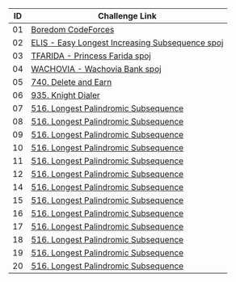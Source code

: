 | ID | Challenge Link |
|--|------------------|
|01|[Boredom CodeForces](https://codeforces.com/contest/455/problem/A)|
|02|[ELIS - Easy Longest Increasing Subsequence spoj](https://www.spoj.com/problems/ELIS/)|
|03|[TFARIDA - Princess Farida spoj](https://www.spoj.com/problems/FARIDA/en/)|
|04|[WACHOVIA - Wachovia Bank spoj](https://www.spoj.com/problems/WACHOVIA/en/)|
|05|[740. Delete and Earn](https://leetcode.com/problems/delete-and-earn/)|
|06|[935. Knight Dialer](https://leetcode.com/problems/knight-dialer/)|
|07|[516. Longest Palindromic Subsequence](https://codeforces.com/contest/1092/problem/D1)|
|08|[516. Longest Palindromic Subsequence](https://codeforces.com/contest/1092/problem/D1)|
|09|[516. Longest Palindromic Subsequence](https://codeforces.com/contest/1092/problem/D1)|
|10|[516. Longest Palindromic Subsequence](https://codeforces.com/contest/1092/problem/D1)|
|11|[516. Longest Palindromic Subsequence](https://codeforces.com/contest/1092/problem/D1)|
|12|[516. Longest Palindromic Subsequence](https://codeforces.com/contest/1092/problem/D1)|
|14|[516. Longest Palindromic Subsequence](https://codeforces.com/contest/1092/problem/D1)|
|15|[516. Longest Palindromic Subsequence](https://codeforces.com/contest/1092/problem/D1)|
|16|[516. Longest Palindromic Subsequence](https://codeforces.com/contest/1092/problem/D1)|
|17|[516. Longest Palindromic Subsequence](https://codeforces.com/contest/1092/problem/D1)|
|18|[516. Longest Palindromic Subsequence](https://codeforces.com/contest/1092/problem/D1)|
|19|[516. Longest Palindromic Subsequence](https://codeforces.com/contest/1092/problem/D1)|
|20|[516. Longest Palindromic Subsequence](https://codeforces.com/contest/1092/problem/D1)|